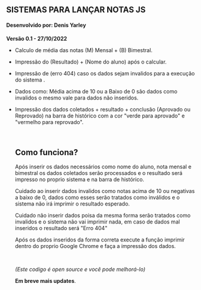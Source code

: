 ## SISTEMAS PARA LANÇAR NOTAS JS

#### Desenvolvido por: Denis Yarley

**Versão 0.1 - 27/10/2022**

- Calculo de média das notas (M) Mensal + (B) Bimestral.

- Impressão do (Resultado) + (Nome do aluno) após o calcular.

- Impressão de (erro 404) caso os dados sejam invalidos para a execução do sistema .

- Dados como: Média acima de 10 ou a Baixo de 0 são dados como invalidos o mesmo vale para dados não inseridos.

- Impressão dos dados coletados + resultado + conclusão (Aprovado ou Reprovado) na barra de histórico com a cor "verde para aprovado" e "vermelho para reprovado".

  ​

  ## Como funciona?

  Após inserir os dados necessários como nome do aluno, nota mensal e bimestral os dados coletados serão processados e o resultado será impresso no proprio sistema e na barra de histórico.

  Cuidado ao inserir dados invalidos como notas acima de 10 ou negativas a baixo de 0, dados como esses serão tratados como inválidos e o sistema não irá imprimir o resultado esperado.

  Cuidado não inserir dados poisa da mesma forma serão tratados como invalidos e o sistema não vai imprimir nada, em caso de dados mal inseridos o resultado será "Erro 404"

  Após os dados inseridos da forma correta execute a função imprimir dentro do proprio Google Chrome e faça a impressão dos dados.

  ​

  _(Este codigo é open source e você pode melhorá-lo)_

  **Em breve mais updates**.

  ​

